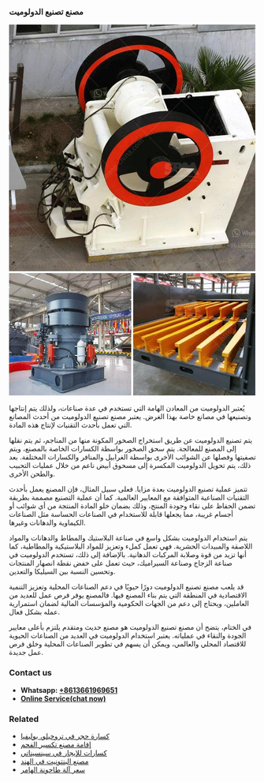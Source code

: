 <h3>مصنع تصنيع الدولوميت</h3><img src='1701853538.jpg' alt=''><p>يُعتبر الدولوميت من المعادن الهامة التي تستخدم في عدة صناعات، ولذلك يتم إنتاجها وتصنيعها في مصانع خاصة بهذا الغرض. يعتبر مصنع تصنيع الدولوميت من أحدث المصانع التي تعمل بأحدث التقنيات لإنتاج هذه المادة.</p><p>يتم تصنيع الدولوميت عن طريق استخراج الصخور المكونة منها من المناجم، ثم يتم نقلها إلى المصنع للمعالجة. يتم سحق الصخور بواسطة الكسارات الخاصة بالمصنع، ويتم تصفيتها وفصلها عن الشوائب الأخرى بواسطة الغرابيل والمنافر والكسارات المختلفة. بعد ذلك، يتم تحويل الدولوميت المكسرة إلى مسحوق أبيض ناعم من خلال عمليات التحبيب والطحن الأخرى.</p><p>تتميز عملية تصنيع الدولوميت بعدة مزايا. فعلى سبيل المثال، فإن المصنع يعمل بأحدث التقنيات الصناعية المتوافقة مع المعايير العالمية. كما أن عملية التصنيع مصممة بطريقة تضمن الحفاظ على نقاء وجودة المنتج، وذلك بضمان خلو المادة المنتجة من أي شوائب أو أجسام غريبة، مما يجعلها قابلة للاستخدام في الصناعات الحساسة مثل الصناعات الكيماوية والدهانات وغيرها.</p><p>يتم استخدام الدولوميت بشكل واسع في صناعة البلاستيك والمطاط والدهانات والمواد اللاصقة والمبيدات الحشرية. فهي تعمل كملء وتعزيز للمواد البلاستيكية والمطاطية، كما أنها تزيد من قوة وصلابة المركبات الدهانية. بالإضافة إلى ذلك، تستخدم الدولوميت في صناعة الزجاج وصناعة السيراميك، حيث تعمل على خفض نقطة انصهار المنتجات وتحسين النسبة بين السيليكا والتعدين.</p><p>قد يلعب مصنع تصنيع الدولوميت دورًا حيويًا في دعم الصناعات المحلية وتعزيز التنمية الاقتصادية في المنطقة التي يتم بناء المصنع فيها. فالمصنع يوفر فرص عمل للعديد من العاملين، ويحتاج إلى دعم من الجهات الحكومية والمؤسسات المالية لضمان استمرارية عمله بشكل فعال.</p><p>في الختام، يتضح أن مصنع تصنيع الدولوميت هو مصنع حديث ومتقدم يلتزم بأعلى معايير الجودة والنقاء في عملياته. يعتبر استخدام الدولوميت في العديد من الصناعات الحيوية للاقتصاد المحلي والعالمي، ويمكن أن يسهم في تطوير الصناعات المحلية وخلق فرص عمل جديدة.</p><h3>Contact us</h3><ul><li><strong>Whatsapp:&nbsp;<a href="https://wa.me/8613661969651">+8613661969651</a></strong></li><li><a href="https://swt.shibang-china.com/?git&amp;zhl&amp;مصنع تصنيع الدولوميت"><strong>Online Service(chat now)</strong></a></li></ul><h3>Related</h3><ul><li><a href='كسارة حجر في تروخيلو، بوليفيا.md'>كسارة حجر في تروخيلو، بوليفيا</a></li><li><a href='إقامة مصنع تكسير الفحم.md'>إقامة مصنع تكسير الفحم</a></li><li><a href='كسارات للإيجار في سينسيناتي.md'>كسارات للإيجار في سينسيناتي</a></li><li><a href='مصنع البنتونيت في الهند.md'>مصنع البنتونيت في الهند</a></li><li><a href='سعر آلة طاحونة الهامر.md'>سعر آلة طاحونة الهامر</a></li></ul>